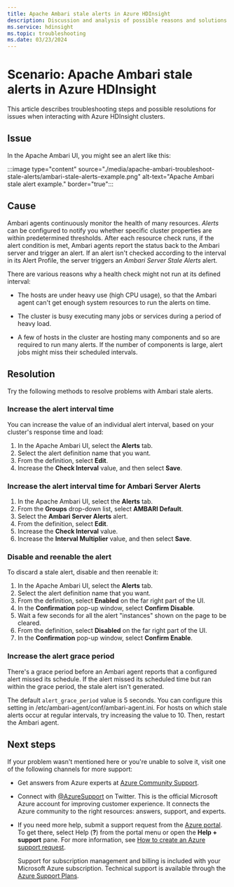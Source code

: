 ```yaml
---
title: Apache Ambari stale alerts in Azure HDInsight
description: Discussion and analysis of possible reasons and solutions for Apache Ambari stale alerts in HDInsight.
ms.service: hdinsight
ms.topic: troubleshooting
ms.date: 03/23/2024
---
```


# Scenario: Apache Ambari stale alerts in Azure HDInsight

This article describes troubleshooting steps and possible resolutions for issues when interacting with Azure HDInsight clusters.

## Issue

In the Apache Ambari UI, you might see an alert like this:

:::image type="content" source="./media/apache-ambari-troubleshoot-stale-alerts/ambari-stale-alerts-example.png" alt-text="Apache Ambari stale alert example." border="true":::

## Cause

Ambari agents continuously monitor the health of many resources. *Alerts* can be configured to notify you whether specific cluster properties are within predetermined thresholds. After each resource check runs, if the alert condition is met, Ambari agents report the status back to the Ambari server and trigger an alert. If an alert isn't checked according to the interval in its Alert Profile, the server triggers an *Ambari Server Stale Alerts* alert.

There are various reasons why a health check might not run at its defined interval:

* The hosts are under heavy use (high CPU usage), so that the Ambari agent can't get enough system resources to run the alerts on time.

* The cluster is busy executing many jobs or services during a period of heavy load.

* A few of hosts in the cluster are hosting many components and so are required to run many alerts. If the number of components is large, alert jobs might miss their scheduled intervals.

## Resolution

Try the following methods to resolve problems with Ambari stale alerts.

### Increase the alert interval time

You can increase the value of an individual alert interval, based on your cluster's response time and load:

1. In the Apache Ambari UI, select the **Alerts** tab.
1. Select the alert definition name that you want.
1. From the definition, select **Edit**.
1. Increase the **Check Interval** value, and then select **Save**.

### Increase the alert interval time for Ambari Server Alerts

1. In the Apache Ambari UI, select the **Alerts** tab.
1. From the **Groups** drop-down list, select **AMBARI Default**.
1. Select the **Ambari Server Alerts** alert.
1. From the definition, select **Edit**.
1. Increase the **Check Interval** value.
1. Increase the **Interval Multiplier** value, and then select **Save**.

### Disable and reenable the alert

To discard a stale alert, disable and then reenable it:

1. In the Apache Ambari UI, select the **Alerts** tab.
1. Select the alert definition name that you want.
1. From the definition, select **Enabled** on the far right part of the UI.
1. In the **Confirmation** pop-up window, select **Confirm Disable**.
1. Wait a few seconds for all the alert "instances" shown on the page to be cleared.
1. From the definition, select **Disabled** on the far right part of the UI.
1. In the **Confirmation** pop-up window, select **Confirm Enable**.

### Increase the alert grace period

There's a grace period before an Ambari agent reports that a configured alert missed its schedule. If the alert missed its scheduled time but ran within the grace period, the stale alert isn't generated.

The default `alert_grace_period` value is 5 seconds. You can configure this setting in /etc/ambari-agent/conf/ambari-agent.ini. For hosts on which stale alerts occur at regular intervals, try increasing the value to 10. Then, restart the Ambari agent.

## Next steps

If your problem wasn't mentioned here or you're unable to solve it, visit one of the following channels for more support:

* Get answers from Azure experts at [Azure Community Support](https://azure.microsoft.com/support/community/).

* Connect with [@AzureSupport](https://twitter.com/azuresupport) on Twitter. This is the official Microsoft Azure account for improving customer experience. It connects the Azure community to the right resources: answers, support, and experts.

* If you need more help, submit a support request from the [Azure portal](https://portal.azure.com/?#blade/Microsoft_Azure_Support/HelpAndSupportBlade/). To get there, select Help (**?**) from the portal menu or open the **Help + support** pane. For more information, see [How to create an Azure support request](../../azure-portal/supportability/how-to-create-azure-support-request.md). 

  Support for subscription management and billing is included with your Microsoft Azure subscription. Technical support is available through the [Azure Support Plans](https://azure.microsoft.com/support/plans/).
